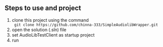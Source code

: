 <h2>Steps to use and project</h2>
<ol>
<li>clone this project using the command</li>
<code> git clone https://github.com/chinna-333/SimpleAudiolibWrapper.git </code>
<li>open the solution (.sln) file</li>
<li>set AudioLibTestClient as startup project</li>
<li>run</li>
</ol>